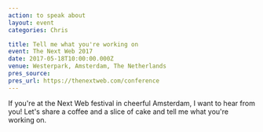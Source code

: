```yaml
---
action: to speak about
layout: event
categories: Chris

title: Tell me what you're working on
event: The Next Web 2017
date: 2017-05-18T10:00:00.000Z
venue: Westerpark, Amsterdam, The Netherlands
pres_source:
pres_url: https://thenextweb.com/conference
---
```


If you're at the Next Web festival in cheerful Amsterdam, I want to hear from you! Let's share a coffee and a slice of cake and tell me what you're working on.
